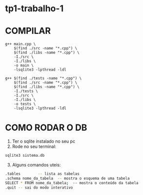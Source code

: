 # tp1-trabalho-1

# COMPILAR
``` 
g++ main.cpp \
    $(find ./src -name "*.cpp") \
    $(find ./libs -name "*.cpp") \
    -I./src \
    -I./libs \
    -o main \
    -lsqlite3 -lpthread -ldl

g++ $(find ./tests -name "*.cpp") \
    $(find ./src -name "*.cpp") \
    $(find ./libs -name "*.cpp") \
    -I./tests \
    -I./src \
    -I./libs \
    -o tests \
    -lsqlite3 -lpthread -ldl
```

# COMO RODAR O DB
1. Ter o sqlite instalado no seu pc
2. Rode no seu terminal:
```bash
sqlite3 sistema.db
```
3. Alguns comandos uteis:
```bash
.tables        -- lista as tabelas
.schema nome_da_tabela  -- mostra o esquema de uma tabela
SELECT * FROM nome_da_tabela;  -- mostra o conteúdo da tabela
.quit -- sai do modo interativo
```

